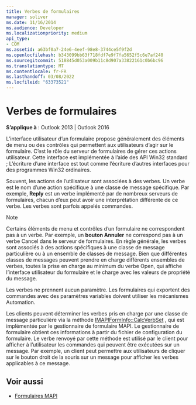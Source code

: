 ```yaml
---
title: Verbes de formulaires
manager: soliver
ms.date: 11/16/2014
ms.audience: Developer
ms.localizationpriority: medium
api_type:
- COM
ms.assetid: a63bf0a7-24e6-4eef-98e8-3744ce5f9f2d
ms.openlocfilehash: b343099bb63f718fdf7e9f7fa5652f5c6e7af240
ms.sourcegitcommit: 518845d053a009b11c8d907a33822161c0b6bc96
ms.translationtype: MT
ms.contentlocale: fr-FR
ms.lasthandoff: 03/08/2022
ms.locfileid: "63373521"
---
```

# <a name="form-verbs"></a>Verbes de formulaires

**S’applique à** : Outlook 2013 | Outlook 2016 
  
L’interface utilisateur d’un formulaire propose généralement des éléments de menu ou des contrôles qui permettent aux utilisateurs d’agir sur le formulaire. C’est le rôle du serveur de formulaires de gérer ces actions utilisateur. Cette interface est implémentée à l’aide des API Win32 standard ; L’écriture d’une interface est tout comme l’écriture d’autres interfaces pour des programmes Win32 ordinaires.
  
Souvent, les actions de l’utilisateur sont associées à des verbes. Un verbe est le nom d’une action spécifique à une classe de message spécifique. Par exemple, **Reply** est un verbe implémenté par de nombreux serveurs de formulaires, chacun d’eux peut avoir une interprétation différente de ce verbe. Les verbes sont parfois appelés commandes. 
  
> [!NOTE]
> Certains éléments de menu et contrôles d’un formulaire ne correspondent pas à un verbe. Par exemple, un **bouton Annuler** ne correspond pas à un verbe Cancel dans le serveur de formulaires. En règle générale, les verbes sont associés à des actions spécifiques à une classe de message particulière ou à un ensemble de classes de message. Bien que différentes classes de messages peuvent prendre en charge différents ensembles de verbes, toutes la prise en charge au minimum du verbe Open, qui affiche l’interface utilisateur du formulaire et le charge avec les valeurs de propriété du message. 
  
Les verbes ne prennent aucun paramètre. Les formulaires qui exportent des commandes avec des paramètres variables doivent utiliser les mécanismes Automation.
  
Les clients peuvent déterminer les verbes pris en charge par une classe de message particulière via la méthode [IMAPIFormInfo::CalcVerbSet](imapiforminfo-calcverbset.md) , qui est implémentée par le gestionnaire de formulaire MAPI. Le gestionnaire de formulaire obtient ces informations à partir du fichier de configuration du formulaire. Le verbe renvoyé par cette méthode est utilisé par le client pour afficher à l’utilisateur les commandes qui peuvent être exécutées sur un message. Par exemple, un client peut permettre aux utilisateurs de cliquer sur le bouton droit de la souris sur un message pour afficher les verbes applicables à ce message. 
  
## <a name="see-also"></a>Voir aussi

- [Formulaires MAPI](mapi-forms.md)

